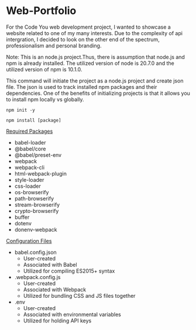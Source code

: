 # Web-Portfolio

For the Code You web development project, I wanted to showcase a website related to one of my many interests. Due to the complexity of api intergration, I decided to look on the other end of the spectrum, professionalism and personal branding.  

Note: This is an node.js project.Thus, there is assumption that node.js and npm is already installed. The utilized version of node is 20.7.0 and the utilized version of npm is 10.1.0.

This command will initiate the project as a node.js project and create json file. The json is used to track installed npm packages and their dependencies. One of the benefits of initializing projects is that it allows you to install npm locally vs globally. 

```
npm init -y
```

```
npm install [package]
```

<u>Required Packages</u>
* babel-loader
* @babel/core
* @babel/preset-env
* webpack
* webpack-cli
* html-webpack-plugin
* style-loader
* css-loader
* os-browserify
* path-browserify
* stream-browserify
* crypto-browserify
* buffer
* dotenv 
* donenv-webpack

<u>Configuration Files</u><br>
* babel.config.json
    * User-created
    * Associated with Babel
    * Utilized for compiling ES2015+ syntax
* .webpack.config.js
    * User-created
    * Associated with Webpack
    * Utilized for bundling CSS and JS files together
* .env
    * User-created
    * Associated with environmental variables
    * Utilized for holding API keys     
